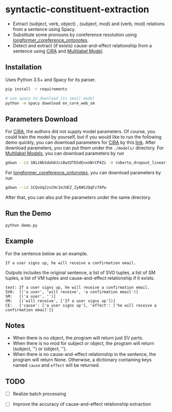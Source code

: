 # syntactic-constituent-extraction

- Extract (subject, verb, object) , (subject, mod) and (verb, mod) relations from a sentence using Spacy.
- Substitute some pronouns by coreference resolution using [longformer_coreference_ontonotes](https://huggingface.co/shtoshni/longformer_coreference_ontonotes).
- Detect and extract (if exists) cause-and-effect relationship from a sentence using  [CiRA](https://github.com/fischJan/CiRA) and [Multilabel Model](https://zenodo.org/record/5550387#.YtQElnZBxPZ).

## Installation

Uses Python 3.5+ and Spacy for its parser.

```bash
pip install -r requirements

# use spacy to download its small model
python -m spacy download en_core_web_sm
```

## Parameters Download

For  [CiRA](https://github.com/fischJan/CiRA), the authors did not supply model parameters. Of course, you could train the model by yourself, but if you would like to run the following demo quickly, you can download parameters for [CiRA](https://github.com/fischJan/CiRA) by this [link](https://drive.google.com/file/d/1-0lMwVoRyCYmi30z942Kb4LMeJ7ZcRH5/view?usp=sharing). After download parameters, you can put them under the `./models/` directory. For  [Multilabel Models](https://zenodo.org/record/5550387#.YtQElnZBxPZ), you can download parameters by run

```bash
gdown --id 1NizNkSdah8Jcs8wtDTD5dEnxUWrCP4Zi -O roberta_dropout_linear_layer_multilabel.ckpt
```

For [longformer_coreference_ontonotes](https://huggingface.co/shtoshni/longformer_coreference_ontonotes), you can download parameters by run

```bash
gdown --id 1CQxUq2zvCHc1mJUEZ_Zy6WSJQqFz76Pw
```

After that, you can also put the parameters under the same directory.

## Run the Demo

```
python demo.py
```

## Example

For the sentence below as an example.

```
If a user signs up, he will receive a confirmation email.
```

Outputs includes the original sentence, a list of SVO tuples, a list of SM tuples, a list of VM tuples and cause-and-effect relationship if it exists.

```
text: If a user signs up, he will receive a confirmation email.
SVO:  [('a user', 'will receive', 'a confirmation email')]
SM:   [('a user', '')]
VM:   [('will receive', ['If a user signs up'])]
CE:   {'cause': ['a user signs up'], 'effect': ['he will receive a confirmation email']}
```

## Notes

- When there is no object, the program will return just SV parts.
- When there is no mod for subject or object, the program will return (subject, '') or (object, '').
- When there is no cause-and-effect relationship in the sentence, the program will return None. Otherwise, a dictionary containing keys named `cause` and `effect` will be returned.

## TODO

- [ ] Realize batch processing

- [ ] Improve the accuracy of cause-and-effect relationship extraction
